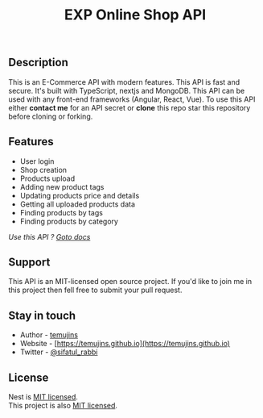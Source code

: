 <h1 align="center" style="font-weight: bold">EXP Online Shop API</h1>
<br/>

## Description

This is an E-Commerce API with modern features. This API is fast and secure. It's built with TypeScript, nextjs and MongoDB. This API can be used with any front-end frameworks (Angular, React, Vue). To use this API either **contact me** for an API secret or **clone** this repo star this repository before cloning or forking.

## Features

- User login
- Shop creation
- Products upload
- Adding new product tags
- Updating products price and details
- Getting all uploaded products data
- Finding products by tags
- Finding products by category

_Use this API ? [Goto docs](./documentation.md)_

## Support

This API is an MIT-licensed open source project. If you'd like to join me in this project then fell free to submit your pull request.

## Stay in touch

- Author - [temujins](https://github.com/temujins)
- Website - [https://temujins.github.io](https://temujins.github.io)
- Twitter - [@sifatul_rabbi](https://twitter.com/sifatul_rabbi)

## License

Nest is [MIT licensed](LICENSE).  
This project is also [MIT licensed](LICENSE).
